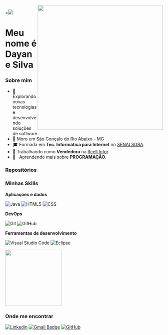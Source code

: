 <img src="https://raw.githubusercontent.com/MicaelliMedeiros/micaellimedeiros/master/image/computer-illustration.png" min-width="400px" max-width="400px" width="400px" align="right">

<![](https://komarev.com/ghpvc/?username=iuricode&color=006bed)

<h1>Meu nome é Dayane Silva</h1>

<h3>Sobre mim</h3>

- 🤔 Explorando novas tecnologias e desenvolvendo soluções de software.
- 📍 Moro em <a class="location" href="https://goo.gl/maps/VVC3UTfXGd6zx2ru7">São Gonçalo do Rio Abaixo - MG</a>
- 🎓 Formada em **Tec. Informática para Internet** no <a href="https://www.fiemg.com.br/senai/unidades/senai-sao-goncalo-do-rio-abaixo-cfp-jose-fernando-coura/">SENAI SGRA</a>.
- 💼 Trabalhando como **Vendedora** na <a href="https://www.rcellinfor.com.br/">Rcell Infor</a>
- 🌱 &nbsp; Aprendendo mais sobre **PROGRAMAÇÃO**.

<h3>Repositórios</h3>


<h3>Minhas Skills</h3>

**Aplicações e dados**

![Java](https://img.shields.io/badge/-Java-333333?style=flat&logo=Java&logoColor=007396)
![HTML5](https://img.shields.io/badge/-HTML5-333333?style=flat&logo=HTML5)
![CSS](https://img.shields.io/badge/-CSS-333333?style=flat&logo=CSS3&logoColor=1572B6)

**DevOps**

![Git](https://img.shields.io/badge/-Git-333333?style=flat&logo=git)
![GitHub](https://img.shields.io/badge/-GitHub-333333?style=flat&logo=github)

**Ferramentas de desenvolvimento**

![Visual Studio Code](https://img.shields.io/badge/-Visual%20Studio%20Code-333333?style=flat&logo=visual-studio-code&logoColor=007ACC)
![Eclipse](https://img.shields.io/badge/-Eclipse-333333?style=flat&logo=eclipse-ide&logoColor=2C2255)


<a href="https://github.com/DayanevSilva">
  <img height="180em" src="https://github-readme-stats.vercel.app/api?username=Dayane-Silva&theme=transparent&show_icons=true" />
</a>

<h3>Onde me encontrar</h3>

[![Linkedin](https://img.shields.io/badge/-DayaneSilva-blue?style=flat-square&logo=Linkedin&logoColor=white&link=LINK-DO-SEU-LINKEDIN)](https://www.linkedin.com/in/dayane-silva-2034a5219/)
[![Gmail Badge](https://img.shields.io/badge/-Dayanevcarmo.s@email.com-006bed?style=flat-square&logo=Gmail&logoColor=white&link=mailto:SEU-EMAIL)](mailto:Dayanevcarmo.s@gmail.com)
[![GitHub](https://img.shields.io/github/followers/iuricode?label=follow&style=social)](https://github.com/DayanevSilva)
